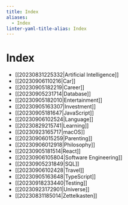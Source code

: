```yaml
---
title: Index
aliases:
  - Index
linter-yaml-title-alias: Index
---
```


# Index

- [[20230831225332|Artificial Intelligence]]
- [[20230906110216|Car]]
- [[20230905182219|Career]]
- [[20230905231714|Database]]
- [[20230905182010|Entertainment]]
- [[20230905163307|Investment]]
- [[20230905181647|JavaScript]]
- [[20230906102524|Language]]
- [[20230829215741|Learning]]
- [[20230923165717|macOS]]
- [[20230906015259|Parenting]]
- [[20230906012918|Philosophy]]
- [[20230905181514|React]]
- [[20230906105804|Software Engineering]]
- [[20230905231849|SQL]]
- [[20230906102428|Travel]]
- [[20230905163648|TypeScript]]
- [[20230918233440|Testing]]
- [[20230923172901|Universe]]
- [[20230831185014|Zettelkasten]]
